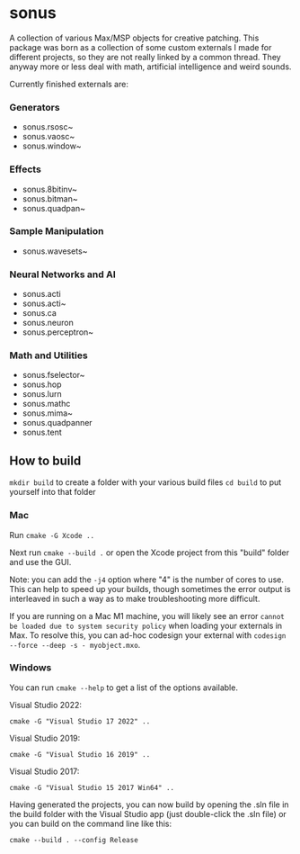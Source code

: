 # sonus
A collection of various Max/MSP objects for creative patching. This package was born as a collection of some custom externals
I made for different projects, so they are not really linked by a common thread. They anyway more or less deal with math,
artificial intelligence and weird sounds.

Currently finished externals are:

### Generators
* sonus.rsosc~
* sonus.vaosc~
* sonus.window~

### Effects
* sonus.8bitinv~
* sonus.bitman~
* sonus.quadpan~

### Sample Manipulation
* sonus.wavesets~

### Neural Networks and AI
* sonus.acti
* sonus.acti~
* sonus.ca
* sonus.neuron
* sonus.perceptron~

### Math and Utilities
* sonus.fselector~
* sonus.hop
* sonus.lurn
* sonus.mathc
* sonus.mima~
* sonus.quadpanner
* sonus.tent


## How to build

`mkdir build` to create a folder with your various build files
`cd build` to put yourself into that folder

### Mac 

Run `cmake -G Xcode ..`

Next run `cmake --build .` or open the Xcode project from this "build" folder and use the GUI.

Note: you can add the `-j4` option where "4" is the number of cores to use.  This can help to speed up your builds, though sometimes the error output is interleaved in such a way as to make troubleshooting more difficult.

If you are running on a Mac M1 machine, you will likely see an error `cannot be loaded due to system security policy` when loading your externals in Max. To resolve this, you can ad-hoc codesign your external with `codesign --force --deep -s - myobject.mxo`.

### Windows

You can run `cmake --help` to get a list of the options available. 

Visual Studio 2022:

`cmake -G "Visual Studio 17 2022" ..`

Visual Studio 2019:

`cmake -G "Visual Studio 16 2019" ..`

Visual Studio 2017:

`cmake -G "Visual Studio 15 2017 Win64" ..`

Having generated the projects, you can now build by opening the .sln file in the build folder with the Visual Studio app (just double-click the .sln file) or you can build on the command line like this:

`cmake --build . --config Release`

